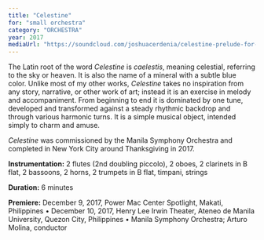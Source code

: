 ```yaml
---
title: "Celestine"
for: "small orchestra"
category: "ORCHESTRA"
year: 2017
mediaUrl: "https://soundcloud.com/joshuacerdenia/celestine-prelude-for-orchestramock-up"
---
```


The Latin root of the word _Celestine_ is _caelestis_, meaning celestial, referring to the sky or heaven. It is also the name of a mineral with a subtle blue color. Unlike most of my other works, _Celestine_ takes no inspiration from any story, narrative, or other work of art; instead it is an exercise in melody and accompaniment. From beginning to end it is dominated by one tune, developed and transformed against a steady rhythmic backdrop and through various harmonic turns. It is a simple musical object, intended simply to charm and amuse.

_Celestine_ was commissioned by the Manila Symphony Orchestra and completed in New York City around Thanksgiving in 2017.

**Instrumentation:** 2 flutes (2nd doubling piccolo), 2 oboes, 2 clarinets in B flat, 2 bassoons, 2 horns, 2 trumpets in B flat, timpani, strings

**Duration:** 6 minutes

**Premiere:** December 9, 2017, Power Mac Center Spotlight, Makati, Philippines • December 10, 2017, Henry Lee Irwin Theater, Ateneo de Manila University, Quezon City, Philippines • Manila Symphony Orchestra; Arturo Molina, conductor
